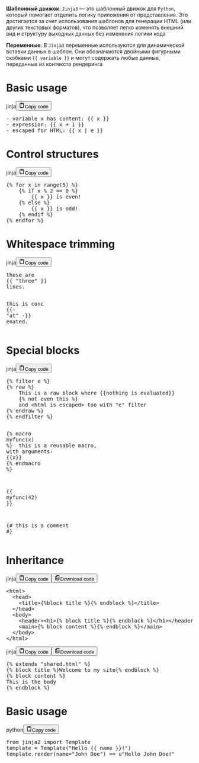 <!--{% raw %}-->
<p><strong>Шаблонный движок</strong>: <code>Jinja3</code> — это шаблонный движок для <code>Python</code>,
который помогает отделить логику приложения от представления.
Это достигается за счет использования шаблонов для генерации HTML (или других текстовых форматов),
что позволяет легко изменять внешний вид и структуру выходных данных без изменения логики кода</p>
<p><strong>Переменные</strong>: В <code>Jinja3</code> переменные используются для динамической вставки данных в шаблон.
Они обозначаются двойными фигурными скобками <code>{{ variable }}</code>
и могут содержать любые данные, переданные из контекста рендеринга</p>
<h1>Basic usage</h1>
<div class="code_element"><div class="lang_line"><text>jinja</text><button class="copy_code_button" onclick="CopyCode(this)"><svg style="width: 1.2em;height: 1.2em;" aria-hidden="true" xmlns="http://www.w3.org/2000/svg" fill="none" viewBox="0 0 24 24"><path stroke="currentColor" stroke-linecap="round" stroke-linejoin="round" stroke-width="2" d="M15 4h3a1 1 0 0 1 1 1v15a1 1 0 0 1-1 1H6a1 1 0 0 1-1-1V5a1 1 0 0 1 1-1h3m0 3h6m-5-4v4h4V3h-4Z"/></svg><text class="unselectable">Copy code</text></button></div><div class="code language-jinja"><div class="highlight"><pre><span></span><span class="x">- variable x has content: </span><span class="cp">{{</span> <span class="nv">x</span> <span class="cp">}}</span>
<span class="x">- expression: </span><span class="cp">{{</span> <span class="nv">x</span> <span class="o">+</span> <span class="m">1</span> <span class="cp">}}</span>
<span class="x">- escaped for HTML: </span><span class="cp">{{</span> <span class="nv">x</span> <span class="o">|</span> <span class="nf">e</span> <span class="cp">}}</span>
</pre></div></div></div>

<h1>Control structures</h1>
<div class="code_element"><div class="lang_line"><text>jinja</text><button class="copy_code_button" onclick="CopyCode(this)"><svg style="width: 1.2em;height: 1.2em;" aria-hidden="true" xmlns="http://www.w3.org/2000/svg" fill="none" viewBox="0 0 24 24"><path stroke="currentColor" stroke-linecap="round" stroke-linejoin="round" stroke-width="2" d="M15 4h3a1 1 0 0 1 1 1v15a1 1 0 0 1-1 1H6a1 1 0 0 1-1-1V5a1 1 0 0 1 1-1h3m0 3h6m-5-4v4h4V3h-4Z"/></svg><text class="unselectable">Copy code</text></button></div><div class="code language-jinja"><div class="highlight"><pre><span></span><span class="cp">{%</span> <span class="k">for</span> <span class="nv">x</span> <span class="k">in</span> <span class="nv">range</span><span class="o">(</span><span class="m">5</span><span class="o">)</span> <span class="cp">%}</span>
<span class="x">    </span><span class="cp">{%</span> <span class="k">if</span> <span class="nv">x</span> <span class="o">%</span> <span class="m">2</span> <span class="o">==</span> <span class="m">0</span> <span class="cp">%}</span>
<span class="x">        </span><span class="cp">{{</span> <span class="nv">x</span> <span class="cp">}}</span><span class="x"> is even!</span>
<span class="x">    </span><span class="cp">{%</span> <span class="k">else</span> <span class="cp">%}</span>
<span class="x">        </span><span class="cp">{{</span> <span class="nv">x</span> <span class="cp">}}</span><span class="x"> is odd!</span>
<span class="x">    </span><span class="cp">{%</span> <span class="k">endif</span> <span class="cp">%}</span>
<span class="cp">{%</span> <span class="k">endfor</span> <span class="cp">%}</span>
</pre></div></div></div>

<h1>Whitespace trimming</h1>
<div class="code_element"><div class="lang_line"><text>jinja</text><button class="copy_code_button" onclick="CopyCode(this)"><svg style="width: 1.2em;height: 1.2em;" aria-hidden="true" xmlns="http://www.w3.org/2000/svg" fill="none" viewBox="0 0 24 24"><path stroke="currentColor" stroke-linecap="round" stroke-linejoin="round" stroke-width="2" d="M15 4h3a1 1 0 0 1 1 1v15a1 1 0 0 1-1 1H6a1 1 0 0 1-1-1V5a1 1 0 0 1 1-1h3m0 3h6m-5-4v4h4V3h-4Z"/></svg><text class="unselectable">Copy code</text></button></div><div class="code language-jinja"><div class="highlight"><pre><span></span><span class="x">these are</span>
<span class="cp">{{</span> <span class="s2">&quot;three&quot;</span> <span class="cp">}}</span>
<span class="x">lines.</span>

<span class="x">this is conc</span>
<span class="cp">{{</span><span class="o">-</span> <span class="s2">&quot;at&quot;</span> -<span class="cp">}}</span>
<span class="x">enated.</span>
</pre></div></div></div>

<h1>Special blocks</h1>
<div class="code_element"><div class="lang_line"><text>jinja</text><button class="copy_code_button" onclick="CopyCode(this)"><svg style="width: 1.2em;height: 1.2em;" aria-hidden="true" xmlns="http://www.w3.org/2000/svg" fill="none" viewBox="0 0 24 24"><path stroke="currentColor" stroke-linecap="round" stroke-linejoin="round" stroke-width="2" d="M15 4h3a1 1 0 0 1 1 1v15a1 1 0 0 1-1 1H6a1 1 0 0 1-1-1V5a1 1 0 0 1 1-1h3m0 3h6m-5-4v4h4V3h-4Z"/></svg><text class="unselectable">Copy code</text></button></div><div class="code language-jinja"><div class="highlight"><pre><span></span><span class="cp">{%</span> <span class="k">filter</span> <span class="nf">e</span> <span class="cp">%}</span>
<span class="cp">{%</span> <span class="k">raw</span> <span class="cp">%}</span>
    This is a raw block where {{nothing is evaluated}}
    {% not even this %}
    and &lt;html is escaped&gt; too with &quot;e&quot; filter
<span class="cp">{%</span> <span class="k">endraw</span> <span class="cp">%}</span>
<span class="cp">{%</span> <span class="k">endfilter</span> <span class="cp">%}</span>

<span class="cp">{%</span> <span class="k">macro</span> <span class="nv">myfunc</span><span class="o">(</span><span class="nv">x</span><span class="o">)</span> <span class="cp">%}</span>
<span class="x">    this is a reusable macro, with arguments: </span><span class="cp">{{</span><span class="nv">x</span><span class="cp">}}</span>
<span class="cp">{%</span> <span class="k">endmacro</span> <span class="cp">%}</span>

<span class="cp">{{</span> <span class="nv">myfunc</span><span class="o">(</span><span class="m">42</span><span class="o">)</span> <span class="cp">}}</span>

<span class="c">{#</span>
<span class="c">this is a comment</span>
<span class="c">#}</span>
</pre></div></div></div>

<h1>Inheritance</h1>
<div class="code_element"><div class="lang_line"><text>jinja</text><button class="copy_code_button" onclick="CopyCode(this)"><svg style="width: 1.2em;height: 1.2em;" aria-hidden="true" xmlns="http://www.w3.org/2000/svg" fill="none" viewBox="0 0 24 24"><path stroke="currentColor" stroke-linecap="round" stroke-linejoin="round" stroke-width="2" d="M15 4h3a1 1 0 0 1 1 1v15a1 1 0 0 1-1 1H6a1 1 0 0 1-1-1V5a1 1 0 0 1 1-1h3m0 3h6m-5-4v4h4V3h-4Z"/></svg><text class="unselectable">Copy code</text></button><button class="download_code_button" onclick="DownloadCode(this, `shared.html`)"><svg style="width: 1.2em;height: 1.2em;" aria-hidden="true" xmlns="http://www.w3.org/2000/svg" fill="none" viewBox="0 0 24 24"><path stroke="currentColor" stroke-linecap="round" stroke-linejoin="round" stroke-width="2" d="M10 3v4a1 1 0 0 1-1 1H5m5 4-2 2 2 2m4-4 2 2-2 2m5-12v16a1 1 0 0 1-1 1H6a1 1 0 0 1-1-1V7.914a1 1 0 0 1 .293-.707l3.914-3.914A1 1 0 0 1 9.914 3H18a1 1 0 0 1 1 1Z"/></svg><text class="unselectable">Download code</text></button></div><div class="code language-jinja"><div class="highlight"><pre><span></span><span class="x">&lt;html&gt;</span>
<span class="x">  &lt;head&gt;</span>
<span class="x">    &lt;title&gt;</span><span class="cp">{%</span><span class="k">block</span> <span class="nv">title</span> <span class="cp">%}{%</span> <span class="k">endblock</span> <span class="cp">%}</span><span class="x">&lt;/title&gt;</span>
<span class="x">  &lt;/head&gt;</span>
<span class="x">  &lt;body&gt;</span>
<span class="x">    &lt;header&gt;&lt;h1&gt;</span><span class="cp">{%</span> <span class="k">block</span> <span class="nv">title</span> <span class="cp">%}{%</span> <span class="k">endblock</span> <span class="cp">%}</span><span class="x">&lt;/h1&gt;&lt;/header&gt;</span>
<span class="x">    &lt;main&gt;</span><span class="cp">{%</span> <span class="k">block</span> <span class="nv">content</span> <span class="cp">%}{%</span> <span class="k">endblock</span> <span class="cp">%}</span><span class="x">&lt;/main&gt;</span>
<span class="x">  &lt;/body&gt;</span>
<span class="x">&lt;/html&gt;</span>
</pre></div></div></div>

<div class="code_element"><div class="lang_line"><text>jinja</text><button class="copy_code_button" onclick="CopyCode(this)"><svg style="width: 1.2em;height: 1.2em;" aria-hidden="true" xmlns="http://www.w3.org/2000/svg" fill="none" viewBox="0 0 24 24"><path stroke="currentColor" stroke-linecap="round" stroke-linejoin="round" stroke-width="2" d="M15 4h3a1 1 0 0 1 1 1v15a1 1 0 0 1-1 1H6a1 1 0 0 1-1-1V5a1 1 0 0 1 1-1h3m0 3h6m-5-4v4h4V3h-4Z"/></svg><text class="unselectable">Copy code</text></button><button class="download_code_button" onclick="DownloadCode(this, `home.html`)"><svg style="width: 1.2em;height: 1.2em;" aria-hidden="true" xmlns="http://www.w3.org/2000/svg" fill="none" viewBox="0 0 24 24"><path stroke="currentColor" stroke-linecap="round" stroke-linejoin="round" stroke-width="2" d="M10 3v4a1 1 0 0 1-1 1H5m5 4-2 2 2 2m4-4 2 2-2 2m5-12v16a1 1 0 0 1-1 1H6a1 1 0 0 1-1-1V7.914a1 1 0 0 1 .293-.707l3.914-3.914A1 1 0 0 1 9.914 3H18a1 1 0 0 1 1 1Z"/></svg><text class="unselectable">Download code</text></button></div><div class="code language-jinja"><div class="highlight"><pre><span></span><span class="cp">{%</span> <span class="k">extends</span> <span class="s2">&quot;shared.html&quot;</span> <span class="cp">%}</span>
<span class="cp">{%</span> <span class="k">block</span> <span class="nv">title</span> <span class="cp">%}</span><span class="x">Welcome to my site</span><span class="cp">{%</span> <span class="k">endblock</span> <span class="cp">%}</span>
<span class="cp">{%</span> <span class="k">block</span> <span class="nv">content</span> <span class="cp">%}</span>
<span class="x">This is the body</span>
<span class="cp">{%</span> <span class="k">endblock</span> <span class="cp">%}</span>
</pre></div></div></div>

<h1>Basic usage</h1>
<div class="code_element"><div class="lang_line"><text>python</text><button class="copy_code_button" onclick="CopyCode(this)"><svg style="width: 1.2em;height: 1.2em;" aria-hidden="true" xmlns="http://www.w3.org/2000/svg" fill="none" viewBox="0 0 24 24"><path stroke="currentColor" stroke-linecap="round" stroke-linejoin="round" stroke-width="2" d="M15 4h3a1 1 0 0 1 1 1v15a1 1 0 0 1-1 1H6a1 1 0 0 1-1-1V5a1 1 0 0 1 1-1h3m0 3h6m-5-4v4h4V3h-4Z"/></svg><text class="unselectable">Copy code</text></button></div><div class="code language-python"><div class="highlight"><pre><span></span><span class="kn">from</span> <span class="nn">jinja2</span> <span class="kn">import</span> <span class="n">Template</span>
<span class="n">template</span> <span class="o">=</span> <span class="n">Template</span><span class="p">(</span><span class="s2">&quot;Hello {{ name }}!&quot;</span><span class="p">)</span>
<span class="n">template</span><span class="o">.</span><span class="n">render</span><span class="p">(</span><span class="n">name</span><span class="o">=</span><span class="s2">&quot;John Doe&quot;</span><span class="p">)</span> <span class="o">==</span> <span class="sa">u</span><span class="s2">&quot;Hello John Doe!&quot;</span>
</pre></div></div></div>
<!--{% endraw %}-->